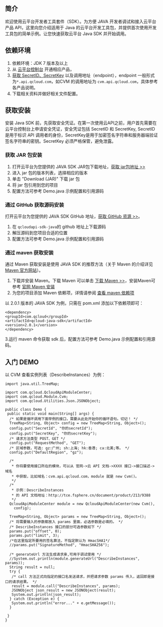 
## 简介
欢迎使用云平台开发者工具套件（SDK）。为方便 JAVA 开发者调试和接入云平台产品 API，这里向您介绍适用于 Java 的云平台开发工具包，并提供首次使用开发工具包的简单示例。让您快速获取云平台 Java SDK 并开始调用。

## 依赖环境
1.  依赖环境：JDK 7 版本及以上
2. 从 [云平台控制台](https://console.tce.fsphere.c) 开通相应产品，
3. [获取 SecretID、SecretKey](http://console.tce.fsphere.cn/capi) 以及调用地址（endpoint），endpoint 一般形式为`*.api.qcloud.com`，如CVM 的调用地址为 `cvm.api.qcloud.com`，具体参考各产品说明。
4. 下载相关资料并做好相关文件配置。

## 获取安装
安装 Java SDK 前，先获取安全凭证。在第一次使用云API之前，用户首先需要在云平台控制台上申请安全凭证，安全凭证包括 SecretID 和 SecretKey, SecretID 是用于标识 API 调用者的身份，SecretKey是用于加密签名字符串和服务器端验证签名字符串的密钥。SecretKey 必须严格保管，避免泄露。

### 获取 JAR 包安装
1. 打开云平台为您提供的 JAVA SDK JAR包下载地址，[获取 jar包地址 >>](https://mvnrepository.com/artifact/com.qcloud/qcloud-java-sdk)
2. 进入 jar 包的版本列表，选择相应的版本
3. 单击 "Download (JAR)" 下载 jar 包
4. 将 jar 包引用到您的项目
5. 配置方法可参考 Demo.java 示例配置和引用源码

### 通过 GitHub 获取源码安装
打开云平台为您提供的 JAVA SDK GitHub 地址，[获取 GitHub 资源 >>](https://github.com/QcloudApi/qcloudapi-sdk-java)。
1. 在 `qcloudapi-sdk-java`的 github 地址上下载源码
2. 解压源码到您项目合适的位置
3. 配置方法可参考 Demo.java 示例配置和引用源码

### 通过 maven 获取安装
通过 Maven 获取安装是使用 JAVA SDK 的推荐方法（关于 Maven 的介绍详见 [Maven 官方网站](https://maven.apache.org/)）。
1. 下载并安装 Maven。下载 Maven 可以单击 [下载 Maven >>](https://maven.apache.org/download.cgi)，安装Maven可参考 [官网 Maven 安装](https://maven.apache.org/install.html)
2. 为您的项目添加 Maven 依赖项，详情请参阅 [查看 maven 依赖项](https://mvnrepository.com/artifact/com.qcloud/qcloud-java-sdk)

以 2.0.1 版本的 JAVA SDK 为例，只需在 pom.xml 添加以下依赖项即可：
```
<dependency>
<groupId>com.qcloud</groupId>
<artifactId>qcloud-java-sdk</artifactId>
<version>2.0.1</version>
</dependency>
```
3.运行 maven 命令获取 sdk 后，配置方法可参考 Demo.java 示例配置和引用源码。

## 入门 DEMO
以 CVM 查看实例列表（DescribeInstances）为例：
```
import java.util.TreeMap;

import com.qcloud.QcloudApiModuleCenter;
import com.qcloud.Module.Cvm;
import com.qcloud.Utilities.Json.JSONObject;

public class Demo {
 public static void main(String[] args) {
  /* 如果是循环调用下面举例的接口，需要从此处开始你的循环语句。切记！ */
  TreeMap<String, Object> config = new TreeMap<String, Object>();
  config.put("SecretId", "你的secretId");
  config.put("SecretKey", "你的secretKey");
  /* 请求方法类型 POST、GET */
  config.put("RequestMethod", "GET");
  /* 区域参数，可选: gz:广州; sh:上海; hk:香港; ca:北美;等。 */
  config.put("DefaultRegion", "gz");

  /*
   * 你将要使用接口所在的模块，可以从 官网->云 API 文档->XXXX 接口->接口描述->域名
   * 中获取，比如域名：cvm.api.qcloud.com，module 就是 new Cvm()。
   */
  /*
   * 示例：DescribeInstances 
   * 的 API 文档地址：http://tce.fsphere.cn/document/product/213/9388
   */
  QcloudApiModuleCenter module = new QcloudApiModuleCenter(new Cvm(),
    config);

  TreeMap<String, Object> params = new TreeMap<String, Object>();
  /* 将需要输入的参数都放入 params 里面，必选参数是必填的。 */
  /* DescribeInstances 接口的部分可选参数如下 */
  params.put("offset", 0);
  params.put("limit", 3);
  /*在这里指定所要用的签名算法，不指定默认为 HmacSHA1*/
  //params.put("SignatureMethod", "HmacSHA256");
  
  /* generateUrl 方法生成请求串,可用于调试使用 */
  //System.out.println(module.generateUrl("DescribeInstances", params));
  String result = null;
  try {
   /* call 方法正式向指定的接口名发送请求，并把请求参数 params 传入，返回即是接口的请求结果。 */
   result = module.call("DescribeInstances", params);
   JSONObject json_result = new JSONObject(result);
   System.out.println(json_result);
  } catch (Exception e) {
   System.out.println("error..." + e.getMessage());
  }

 }
}
```
